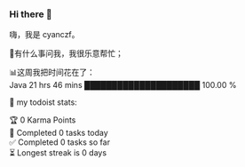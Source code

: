 ### Hi there 👋


嗨，我是 cyanczf。

💬有什么事问我，我很乐意帮忙；

📊这周我把时间花在了：<br>
Java   21 hrs 46 mins   █████████████████████   100.00 %  <br>

🚧 my todoist stats: <br>

🏆 0 Karma Points  <br>
🌸 Completed 0 tasks today  <br>
✅ Completed 0 tasks so far  <br>
⏳ Longest streak is 0 days  <br>

